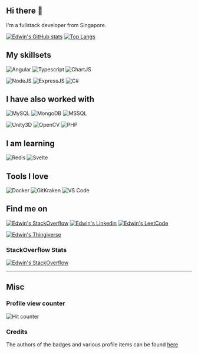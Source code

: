 ## Hi there 👋

I'm a fullstack developer from Singapore.

[![Edwin's GitHub stats](https://github-readme-stats.vercel.app/api?username=edwinchua&count_private=true&show_icons=true&theme=dark)](https://github.com/edwinchua/github-readme-stats) [![Top Langs](https://github-readme-stats.vercel.app/api/top-langs/?username=edwinchua&layout=compact&theme=dark)](https://github.com/edwinchua)

## My skillsets

![Angular](https://img.shields.io/badge/Angular-DD0031?style=for-the-badge&logo=angular&logoColor=white) ![Typescript](https://img.shields.io/badge/TypeScript-007ACC?style=for-the-badge&logo=typescript&logoColor=white) ![ChartJS](https://img.shields.io/badge/Chart.js-FF6384?style=for-the-badge&logo=chartdotjs&logoColor=white) 

![NodeJS](https://img.shields.io/badge/Node.js-339933?style=for-the-badge&logo=nodedotjs&logoColor=white) ![ExpressJS](https://img.shields.io/badge/Express.js-000000?style=for-the-badge&logo=express&logoColor=white) ![C#](https://img.shields.io/badge/C%23-239120?style=for-the-badge&logo=c-sharp&logoColor=white) 



## I have also worked with

![MySQL](https://img.shields.io/badge/MySQL-005C84?style=for-the-badge&logo=mysql&logoColor=white) ![MongoDB](https://img.shields.io/badge/MongoDB-4EA94B?style=for-the-badge&logo=mongodb&logoColor=white) ![MSSQL](https://img.shields.io/badge/Microsoft%20SQL%20Server-CC2927?style=for-the-badge&logo=microsoft%20sql%20server&logoColor=white) 

![Unity3D](https://img.shields.io/badge/Unity-100000?style=for-the-badge&logo=unity&logoColor=white) ![OpenCV](https://img.shields.io/badge/OpenCV-27338e?style=for-the-badge&logo=OpenCV&logoColor=white) ![PHP](https://img.shields.io/badge/PHP-777BB4?style=for-the-badge&logo=php&logoColor=white) 

## I am learning
![Redis](https://img.shields.io/badge/redis-%23DD0031.svg?&style=for-the-badge&logo=redis&logoColor=white) ![Svelte](https://img.shields.io/badge/Svelte-4A4A55?style=for-the-badge&logo=svelte&logoColor=FF3E00)

## Tools I love

![Docker](https://img.shields.io/badge/Docker-2CA5E0?style=for-the-badge&logo=docker&logoColor=white) ![GitKraken](https://img.shields.io/badge/GitKraken-179287?style=for-the-badge&logo=GitKraken&logoColor=white) ![VS Code](https://img.shields.io/badge/VSCode-0078D4?style=for-the-badge&logo=visual%20studio%20code&logoColor=white)

## Find me on

[![Edwin's StackOverflow](https://img.shields.io/badge/Stack_Overflow-FE7A16?style=for-the-badge&logo=stack-overflow&logoColor=white)](https://stackoverflow.com/users/7029064/edwin-chuahttps://www.linkedin.com/in/edwinchuach/) [![Edwin's Linkedin](https://img.shields.io/badge/LinkedIn-0077B5?style=for-the-badge&logo=linkedin&logoColor=white)](https://www.linkedin.com/in/edwinchuach/) [![Edwin's LeetCode](https://img.shields.io/badge/-LeetCode-FFA116?style=for-the-badge&logo=LeetCode&logoColor=black)](https://leetcode.com/EdwinChua/)

[![Edwin's Thingiverse](https://img.shields.io/badge/thingiverse-0077B5?style=for-the-badge&logo=thingiverse&logoColor=white)](https://www.thingiverse.com/polared/designs)





### StackOverflow Stats
[![Edwin's StackOverflow](https://github-readme-stackoverflow.vercel.app/?userID=7029064&layout=compact&theme=dark)](https://stackoverflow.com/users/7029064/edwin-chua)


---
## Misc

### Profile view counter

![Hit counter](https://hits.seeyoufarm.com/api/count/incr/badge.svg?url=https%3A%2F%2Fgithub.com%2Fedwinchua1212%2Fhit-counter)

### Credits
The authors of the badges and various profile items can be found [here](./github-profile-credits.md) 

<!--
**EdwinChua/EdwinChua** is a ✨ _special_ ✨ repository because its `README.md` (this file) appears on your GitHub profile.

Here are some ideas to get you started:

- 🔭 I’m currently working on ...
- 🌱 I’m currently learning ...
- 👯 I’m looking to collaborate on ...
- 🤔 I’m looking for help with ...
- 💬 Ask me about ...
- 📫 How to reach me: ...
- 😄 Pronouns: ...
- ⚡ Fun fact: ...
-->
